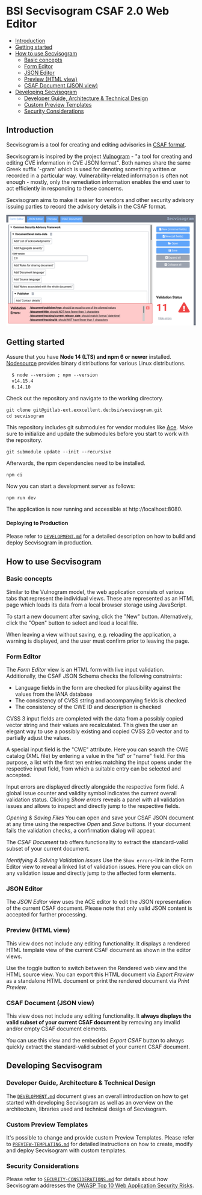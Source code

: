 # BSI Secvisogram CSAF 2.0 Web Editor

<!-- TOC depthFrom:2 depthTo:3 -->

- [Introduction](#introduction)
- [Getting started](#getting-started)
- [How to use Secvisogram](#how-to-use-secvisogram)
  - [Basic concepts](#basic-concepts)
  - [Form Editor](#form-editor)
  - [JSON Editor](#json-editor)
  - [Preview (HTML view)](#preview-html-view)
  - [CSAF Document (JSON view)](#csaf-document-json-view)
- [Developing Secvisogram](#developing-secvisogram)
  - [Developer Guide, Architecture & Technical Design](#developer-guide-architecture--technical-design)
  - [Custom Preview Templates](#custom-preview-templates)
  - [Security Considerations](#security-considerations)

<!-- /TOC -->

## Introduction

Secvisogram is a tool for creating and editing advisories in [CSAF format](https://github.com/oasis-tcs/csaf/blob/master/csaf_2.0/json_schema/csaf_json_schema.json).

Secvisogram is inspired by the project [Vulnogram](https://vulnogram.github.io/) - "a tool for creating and editing CVE information in CVE JSON format". Both names share the same Greek suffix '-gram' which is used for denoting something written or recorded in a particular way. Vulnerability-related information is often not enough - mostly, only the remediation information enables the end user to act efficiently in responding to these concerns.

Secvisogram aims to make it easier for vendors and other security advisory issuing parties to record the advisory details in the CSAF format.

![Secvisogram CSAF Editor Screenshot](README-screenshot.png)

## Getting started

Assure that you have **Node 14 (LTS) and npm 6 or newer** installed.
[Nodesource](https://github.com/nodesource/distributions/blob/master/README.md) provides binary distributions for various Linux distributions.

      $ node --version ; npm --version
      v14.15.4
      6.14.10

Check out the repository and navigate to the working directory.

    git clone git@gitlab-ext.exxcellent.de:bsi/secvisogram.git
    cd secvisogram

This repository includes git submodules for vendor modules like [Ace](https://ace.c9.io/). Make sure to initialize and update the submodules before you start to work with the repository.

    git submodule update --init --recursive

Afterwards, the npm dependencies need to be installed.

    npm ci

Now you can start a development server as follows:

    npm run dev

The application is now running and accessible at http://localhost:8080.

#### Deploying to Production

Please refer to [`DEVELOPMENT.md`](DEVELOPMENT.md) for a detailed description on how to build and deploy Secvisogram in production.

## How to use Secvisogram

### Basic concepts

Similar to the Vulnogram model, the web application consists of various tabs that represent the individual views. These are represented as an HTML page which loads its data from a local browser storage using JavaScript.

To start a new document after saving, click the "New" button. Alternatively, click the "Open" button to select and load a local file.

When leaving a view without saving, e.g. reloading the application, a warning is displayed, and the user must confirm prior to leaving the page.

### Form Editor

The _Form Editor_ view is an HTML form with live input validation. Additionally, the CSAF JSON Schema checks the following constraints:

- Language fields in the form are checked for plausibility against the values from the IANA database
- The consistency of CVSS string and accompanying fields is checked
- The consistency of the CWE ID and description is checked

CVSS 3 input fields are completed with the data from a possibly copied vector string and their values are recalculated. This gives the user an elegant way to use a possibly existing and copied CVSS 2.0 vector and to partially adjust the values.

A special input field is the "CWE" attribute. Here you can search the CWE catalog (XML file) by entering a value in the "id" or "name" field. For this purpose, a list with the first ten entries matching the input opens under the respective input field, from which a suitable entry can be selected and accepted.

Input errors are displayed directly alongside the respective form field. A global issue counter and validity symbol indicates the current overall validation status. Clicking _Show errors_ reveals a panel with all validation issues and allows to inspect and directly jump to the respective fields.

_Opening & Saving Files_
You can open and save your CSAF JSON document at any time using the respective _Open_ and _Save_ buttons. If your document fails the validation checks, a confirmation dialog will appear.

The _CSAF Document_ tab offers functionality to extract the standard-valid subset of your current document.

_Identifying & Solving Validation issues_
Use the `Show errors`-link in the Form Editor view to reveal a linked list of validation issues. Here you can click on any validation issue and directly jump to the affected form elements.

### JSON Editor

The _JSON Editor_ view uses the ACE editor to edit the JSON representation of the current CSAF document. Please note that only valid JSON content is accepted for further processing.

### Preview (HTML view)

This view does not include any editing functionality. It displays a rendered HTML template view of the current CSAF document as shown in the editor views.

Use the toggle button to switch between the Rendered web view and the HTML source view. You can export this HTML document via _Export Preview_ as a standalone HTML document or print the rendered document via _Print Preview_.

### CSAF Document (JSON view)

This view does not include any editing functionality. It **always displays the valid subset of your current CSAF document** by removing any invalid and/or empty CSAF document elements.

You can use this view and the embedded _Export CSAF_ button to always quickly extract the standard-valid subset of your current CSAF document.

## Developing Secvisogram

### Developer Guide, Architecture & Technical Design

The [`DEVELOPMENT.md`](DEVELOPMENT.md) document gives an overall introduction on how to get started with developing Secvisogram as well as an overview on the architecture, libraries used and technical design of Secvisogram.

### Custom Preview Templates

It's possible to change and provide custom Preview Templates. Please refer to [`PREVIEW-TEMPLATING.md`](PREVIEW-TEMPLATING.md) for detailed instructions on how to create, modify and deploy Secvisogram with custom templates.

### Security Considerations

Please refer to [`SECURITY-CONSIDERATIONS.md`](SECURITY-CONSIDERATIONS.md) for details about how Secvisogram addresses the [OWASP Top 10 Web Application Security Risks](https://owasp.org/www-project-top-ten/).
